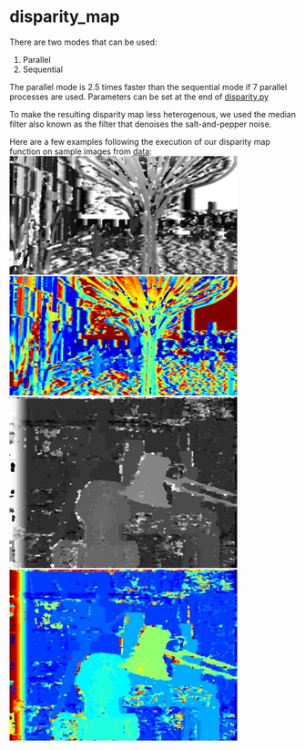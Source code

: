 # disparity_map

There are two modes that can be used:
1. Parallel
2. Sequential

The parallel mode is 2.5 times faster than the sequential mode if 7 parallel processes are used.
Parameters can be set at the end of [disparity.py](disparity.py)

To make the resulting disparity map less heterogenous, we used the median filter
also known as the filter that denoises the salt-and-pepper noise.

Here are a few examples following the execution of our disparity map function on sample images from [data](./data):
<img src="https://raw.githubusercontent.com/khmariem/disparity_map/main/depth_map/depth.jpg" alt="drawing" width="400"/>
<img src="https://raw.githubusercontent.com/khmariem/disparity_map/main/depth_color_map/depth.jpg" alt="drawing" width="400"/>
<img src="https://raw.githubusercontent.com/khmariem/disparity_map/main/depth_map/depth10.jpg" alt="drawing" width="400"/>
<img src="https://raw.githubusercontent.com/khmariem/disparity_map/main/depth_color_map/depth11.jpg" alt="drawing" width="400"/>
